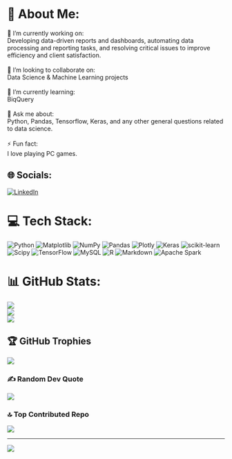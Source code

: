 # 💫 About Me:
🔭 I’m currently working on:<br>Developing data-driven reports and dashboards, automating data processing and reporting tasks, and resolving critical issues to improve efficiency and client satisfaction.<br><br>👯 I’m looking to collaborate on:<br>Data Science & Machine Learning projects<br><br>🌱 I’m currently learning:<br>BiqQuery<br><br>💬 Ask me about:<br>Python, Pandas, Tensorflow, Keras, and any other general questions related to data science.<br><br>⚡ Fun fact:<br>I love playing PC games.


## 🌐 Socials:
[![LinkedIn](https://img.shields.io/badge/LinkedIn-%230077B5.svg?logo=linkedin&logoColor=white)](https://linkedin.com/in/https://www.linkedin.com/in/de-subhadip/) 

# 💻 Tech Stack:
![Python](https://img.shields.io/badge/python-3670A0?style=for-the-badge&logo=python&logoColor=ffdd54) ![Matplotlib](https://img.shields.io/badge/Matplotlib-%23ffffff.svg?style=for-the-badge&logo=Matplotlib&logoColor=black) ![NumPy](https://img.shields.io/badge/numpy-%23013243.svg?style=for-the-badge&logo=numpy&logoColor=white) ![Pandas](https://img.shields.io/badge/pandas-%23150458.svg?style=for-the-badge&logo=pandas&logoColor=white) ![Plotly](https://img.shields.io/badge/Plotly-%233F4F75.svg?style=for-the-badge&logo=plotly&logoColor=white) ![Keras](https://img.shields.io/badge/Keras-%23D00000.svg?style=for-the-badge&logo=Keras&logoColor=white) ![scikit-learn](https://img.shields.io/badge/scikit--learn-%23F7931E.svg?style=for-the-badge&logo=scikit-learn&logoColor=white) ![Scipy](https://img.shields.io/badge/SciPy-%230C55A5.svg?style=for-the-badge&logo=scipy&logoColor=%white) ![TensorFlow](https://img.shields.io/badge/TensorFlow-%23FF6F00.svg?style=for-the-badge&logo=TensorFlow&logoColor=white) ![MySQL](https://img.shields.io/badge/mysql-4479A1.svg?style=for-the-badge&logo=mysql&logoColor=white) ![R](https://img.shields.io/badge/r-%23276DC3.svg?style=for-the-badge&logo=r&logoColor=white) ![Markdown](https://img.shields.io/badge/markdown-%23000000.svg?style=for-the-badge&logo=markdown&logoColor=white) ![Apache Spark](https://img.shields.io/badge/Apache%20Spark-FDEE21?style=for-the-badge&logo=apachespark&logoColor=black)
# 📊 GitHub Stats:
![](https://github-readme-stats.vercel.app/api?username=De-Subhadip&theme=dark&hide_border=false&include_all_commits=false&count_private=false)<br/>
![](https://github-readme-streak-stats.herokuapp.com/?user=De-Subhadip&theme=dark&hide_border=false)<br/>
![](https://github-readme-stats.vercel.app/api/top-langs/?username=De-Subhadip&theme=dark&hide_border=false&include_all_commits=true&count_private=true&layout=compact)

## 🏆 GitHub Trophies
![](https://github-profile-trophy.vercel.app/?username=De-Subhadip&theme=radical&no-frame=false&no-bg=false&margin-w=4)

### ✍️ Random Dev Quote
![](https://quotes-github-readme.vercel.app/api?type=horizontal&theme=radical)

### 🔝 Top Contributed Repo
![](https://github-contributor-stats.vercel.app/api?username=De-Subhadip&limit=5&theme=dark&combine_all_yearly_contributions=true)

---
[![](https://visitcount.itsvg.in/api?id=De-Subhadip&icon=3&color=0)](https://visitcount.itsvg.in)

<!-- Proudly created with GPRM ( https://gprm.itsvg.in ) -->
